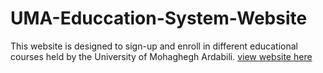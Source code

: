 # UMA-Educcation-System-Website
 This website is designed to sign-up and enroll in different educational courses held by the University of Mohaghegh Ardabili.
[view website here](edu.uma.ac.ir)